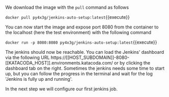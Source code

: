 We download the image with the `pull` command as follows

`docker pull py4x3g/jenkins-auto-setup:latest`{{execute}}

You can now start the image and expose port 8080 from the container to the localhost (here the test environment) with the following command

`docker run -p 8080:8080 py4x3g/jenkins-auto-setup:latest`{{execute}}

The jenkins should now be reachable.
You can load the Jenkins' dashboard via the following URL https://[[HOST_SUBDOMAIN]]-8080-[[KATACODA_HOST]].environments.katacoda.com/ or by clicking the dashboard tab on the right.
Sometimes the jenkins needs some time to start up, but you can follow the progress in the terminal and wait for the log 'Jenkins is fully up and running'.

In the next step we will configure our first jenkins job.
